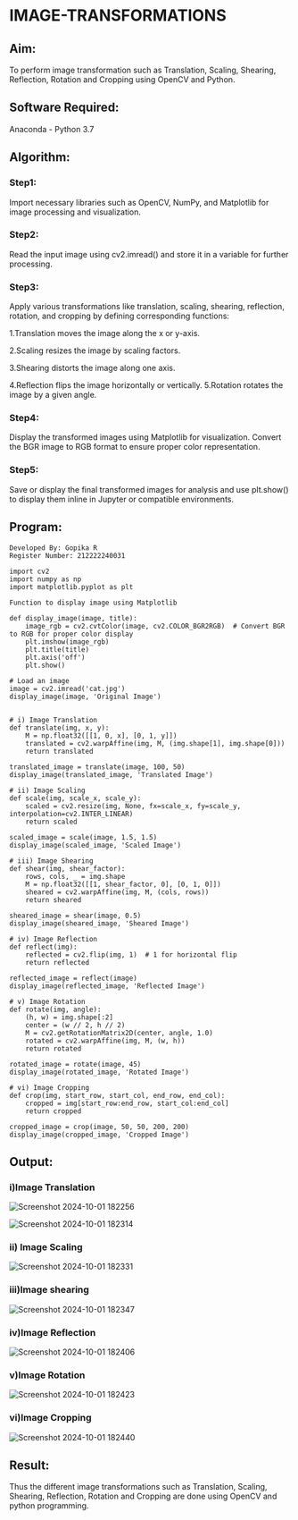 # IMAGE-TRANSFORMATIONS


## Aim:
To perform image transformation such as Translation, Scaling, Shearing, Reflection, Rotation and Cropping using OpenCV and Python.

## Software Required:
Anaconda - Python 3.7

## Algorithm:
### Step1:
Import necessary libraries such as OpenCV, NumPy, and Matplotlib for image processing and visualization.

### Step2:
Read the input image using cv2.imread() and store it in a variable for further processing.

### Step3:
Apply various transformations like translation, scaling, shearing, reflection, rotation, and cropping by defining corresponding functions:

1.Translation moves the image along the x or y-axis.

2.Scaling resizes the image by scaling factors.

3.Shearing distorts the image along one axis.

4.Reflection flips the image horizontally or vertically. 5.Rotation rotates the image by a given angle.

### Step4:
Display the transformed images using Matplotlib for visualization. Convert the BGR image to RGB format to ensure proper color representation.

### Step5:
Save or display the final transformed images for analysis and use plt.show() to display them inline in Jupyter or compatible environments.

## Program:
```
Developed By: Gopika R
Register Number: 212222240031
```
```
import cv2
import numpy as np
import matplotlib.pyplot as plt

Function to display image using Matplotlib

def display_image(image, title):
    image_rgb = cv2.cvtColor(image, cv2.COLOR_BGR2RGB)  # Convert BGR to RGB for proper color display
    plt.imshow(image_rgb)
    plt.title(title)
    plt.axis('off')
    plt.show()

# Load an image
image = cv2.imread('cat.jpg')
display_image(image, 'Original Image')


# i) Image Translation
def translate(img, x, y):
    M = np.float32([[1, 0, x], [0, 1, y]])
    translated = cv2.warpAffine(img, M, (img.shape[1], img.shape[0]))
    return translated

translated_image = translate(image, 100, 50)
display_image(translated_image, 'Translated Image')

# ii) Image Scaling
def scale(img, scale_x, scale_y):
    scaled = cv2.resize(img, None, fx=scale_x, fy=scale_y, interpolation=cv2.INTER_LINEAR)
    return scaled

scaled_image = scale(image, 1.5, 1.5)
display_image(scaled_image, 'Scaled Image')

# iii) Image Shearing
def shear(img, shear_factor):
    rows, cols, _ = img.shape
    M = np.float32([[1, shear_factor, 0], [0, 1, 0]])
    sheared = cv2.warpAffine(img, M, (cols, rows))
    return sheared

sheared_image = shear(image, 0.5)
display_image(sheared_image, 'Sheared Image')

# iv) Image Reflection
def reflect(img):
    reflected = cv2.flip(img, 1)  # 1 for horizontal flip
    return reflected

reflected_image = reflect(image)
display_image(reflected_image, 'Reflected Image')

# v) Image Rotation
def rotate(img, angle):
    (h, w) = img.shape[:2]
    center = (w // 2, h // 2)
    M = cv2.getRotationMatrix2D(center, angle, 1.0)
    rotated = cv2.warpAffine(img, M, (w, h))
    return rotated

rotated_image = rotate(image, 45)
display_image(rotated_image, 'Rotated Image')

# vi) Image Cropping
def crop(img, start_row, start_col, end_row, end_col):
    cropped = img[start_row:end_row, start_col:end_col]
    return cropped

cropped_image = crop(image, 50, 50, 200, 200)
display_image(cropped_image, 'Cropped Image')
```
## Output:

### i)Image Translation
![Screenshot 2024-10-01 182256](https://github.com/user-attachments/assets/f9c08e1b-de9f-4fd8-aff2-1f0a66f03a74)

![Screenshot 2024-10-01 182314](https://github.com/user-attachments/assets/71d3dd89-49aa-4594-8780-9eb88949284e)

### ii) Image Scaling

![Screenshot 2024-10-01 182331](https://github.com/user-attachments/assets/80e38c8f-d2ee-45ec-ae67-78f283185393)


### iii)Image shearing
![Screenshot 2024-10-01 182347](https://github.com/user-attachments/assets/0866a040-8e80-4c61-a087-3886701f2910)



### iv)Image Reflection
![Screenshot 2024-10-01 182406](https://github.com/user-attachments/assets/b56853c9-1f03-4490-8b66-515f9cf93b9a)


### v)Image Rotation

![Screenshot 2024-10-01 182423](https://github.com/user-attachments/assets/e50318d4-d607-45d9-bb1a-34057e8372b1)




### vi)Image Cropping

![Screenshot 2024-10-01 182440](https://github.com/user-attachments/assets/9ba4b550-03d4-4433-96e2-ce02c707922d)



## Result: 

Thus the different image transformations such as Translation, Scaling, Shearing, Reflection, Rotation and Cropping are done using OpenCV and python programming.
